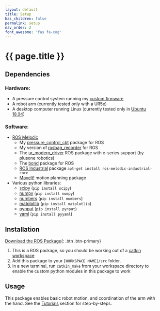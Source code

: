 ```yaml
---
layout: default
title: Setup
has_children: false
permalink: setup
nav_order: 2
font_awesome: "fas fa-cog"
---
```



# <i class="{{ page.font_awesome }}"></i> {{ page.title }}


## Dependencies
### Hardware:
- A pressure control system running my [custom firmware](https://github.com/cbteeple/pressure_controller)
- A robot arm (currently tested only with a UR5e)
- A desktop computer running Linux (currently tested only in [Ubuntu 18.04](https://ubuntu.com/download/desktop))

### Software:
- [ROS Melodic](http://wiki.ros.org/melodic/Installation)
	- My [pressure_control_cbt](https://github.com/cbteeple/pressure_control_cbt) package for ROS
	- My version of [rosbag_recorder](https://github.com/cbteeple/rosbag-recorder) for ROS
	- The [ur_modern_driver](https://github.com/plusone-robotics/ur_modern_driver/tree/add-e-series-support) ROS package with e-series support (by plusone robotics)
	- The [bond](https://github.com/ros/bond_core) package for ROS
	- [ROS Industrial](http://wiki.ros.org/Industrial/Install) package `apt-get install ros-melodic-industrial-core`
	- [MoveIt!](http://docs.ros.org/kinetic/api/moveit_tutorials/html/index.html) motion planning package
- Various python libraries:
	- [scipy](https://www.scipy.org/) (`pip install scipy`)
	- [numpy](https://www.numpy.org/) (`pip install numpy`)
	- [numbers](https://docs.python.org/2/library/numbers.html) (`pip install numbers`)
	- [matplotlib](https://matplotlib.org/) (`pip install matplotlib`)
	- [pynput](https://pypi.org/project/pynput/) (`pip install pynput`)
	- [yaml](https://pyyaml.org/wiki/PyYAMLDocumentation) (`pip install pyyaml`)
	
## Installation

[Download the ROS Package](https://github.com/cbteeple/hand_arm_cbt){: .btn .btn-primary}

1. This is a ROS package, so you should be working out of a [catkin workspace](http://wiki.ros.org/catkin/workspaces)
1. Add this package to your `[WORKSPACE NAME]/src` folder.
2. In a new terminal, run `catkin_make` from your workspace directory to enable the custom python modules in this package to work


## Usage
This package enables basic robot motion, and coordination of the arm with the hand. See the [Tutorials](tutorials) section for step-by-steps.
